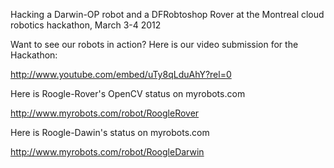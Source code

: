 Hacking a Darwin-OP robot and a DFRobtoshop Rover at the Montreal cloud robotics hackathon, March 3-4 2012

Want to see our robots in action? Here is our video submission for the Hackathon:

http://www.youtube.com/embed/uTy8qLduAhY?rel=0

Here is Roogle-Rover's OpenCV status on myrobots.com

http://www.myrobots.com/robot/RoogleRover

Here is Roogle-Dawin's status on myrobots.com

http://www.myrobots.com/robot/RoogleDarwin